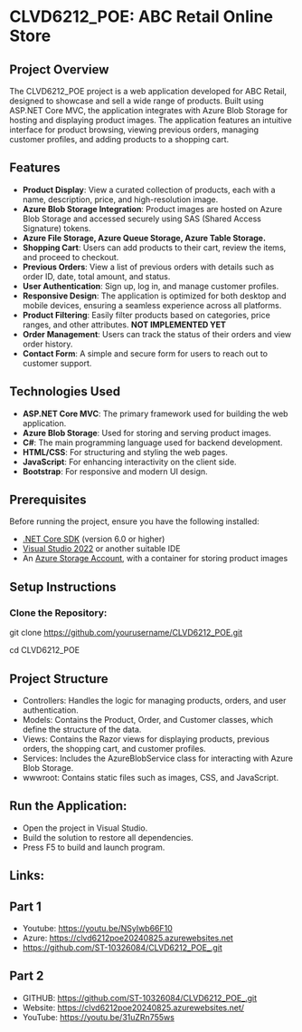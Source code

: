 # CLVD6212_POE: ABC Retail Online Store

## Project Overview
The CLVD6212_POE project is a web application developed for ABC Retail, designed to showcase and sell a wide range of products. Built using ASP.NET Core MVC, the application integrates with Azure Blob Storage for hosting and displaying product images. The application features an intuitive interface for product browsing, viewing previous orders, managing customer profiles, and adding products to a shopping cart.

## Features
- **Product Display**: View a curated collection of products, each with a name, description, price, and high-resolution image.
- **Azure Blob Storage Integration**: Product images are hosted on Azure Blob Storage and accessed securely using SAS (Shared Access Signature) tokens.
- **Azure File Storage, Azure Queue Storage, Azure Table Storage.**
- **Shopping Cart**: Users can add products to their cart, review the items, and proceed to checkout.
- **Previous Orders**: View a list of previous orders with details such as order ID, date, total amount, and status.
- **User Authentication**: Sign up, log in, and manage customer profiles.
- **Responsive Design**: The application is optimized for both desktop and mobile devices, ensuring a seamless experience across all platforms.
- **Product Filtering**: Easily filter products based on categories, price ranges, and other attributes. **NOT IMPLEMENTED YET**
- **Order Management**: Users can track the status of their orders and view order history.
- **Contact Form**: A simple and secure form for users to reach out to customer support.

## Technologies Used
- **ASP.NET Core MVC**: The primary framework used for building the web application.
- **Azure Blob Storage**: Used for storing and serving product images.
- **C#**: The main programming language used for backend development.
- **HTML/CSS**: For structuring and styling the web pages.
- **JavaScript**: For enhancing interactivity on the client side.
- **Bootstrap**: For responsive and modern UI design.

## Prerequisites
Before running the project, ensure you have the following installed:

- [.NET Core SDK](https://dotnet.microsoft.com/download) (version 6.0 or higher)
- [Visual Studio 2022](https://visualstudio.microsoft.com/vs/) or another suitable IDE
- An [Azure Storage Account](https://portal.azure.com/), with a container for storing product images

## Setup Instructions

### Clone the Repository:

git clone https://github.com/yourusername/CLVD6212_POE.git

cd CLVD6212_POE


## Project Structure
- Controllers: Handles the logic for managing products, orders, and user authentication.
- Models: Contains the Product, Order, and Customer classes, which define the structure of the data.
- Views: Contains the Razor views for displaying products, previous orders, the shopping cart, and customer profiles.
- Services: Includes the AzureBlobService class for interacting with Azure Blob Storage.
- wwwroot: Contains static files such as images, CSS, and JavaScript.

## Run the Application:
- Open the project in Visual Studio.
- Build the solution to restore all dependencies.
- Press F5 to build and launch program.


## Links:

## Part 1
- Youtube: https://youtu.be/NSyIwb66F10
- Azure: https://clvd6212poe20240825.azurewebsites.net
- https://github.com/ST-10326084/CLVD6212_POE_.git

## Part 2
- GITHUB: https://github.com/ST-10326084/CLVD6212_POE_.git 
- Website: https://clvd6212poe20240825.azurewebsites.net/
- YouTube: https://youtu.be/31uZRn755ws 

